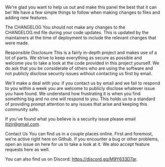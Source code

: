 We're glad you want to help us out and make this panel the best that it can be! We have a few simple things to follow when making changes to files and adding new features.

The CHANGELOG
You should not make any changes to the CHANGELOG.md file during your code updates. This is updated by the maintainers at the time of deployment to include the relevant changes that were made.

Responsible Disclosure
This is a fairly in-depth project and makes use of a lot of parts. We strive to keep everything as secure as possible and welcome you to take a look at the code provided in this project yourself. We do ask that you be considerate of others who are using the software and not publicly disclose security issues without contacting us first by email.

We'll make a deal with you: if you contact us by email and we fail to respond to you within a week you are welcome to publicly disclose whatever issue you have found. We understand how frustrating it is when you find something big and no one will respond to you. This holds us to a standard of providing prompt attention to any issues that arise and keeping this community safe.

If you've found what you believe is a security issue please email itizjr@gmail.com.

Contact Us
You can find us in a couple places online. First and foremost, we're active right here on Github. If you encounter a bug or other problems, open an issue on here for us to take a look at it. We also accept feature requests here as well.

You can also find us on Discord: https://discord.gg/M9Y633D7ar.
